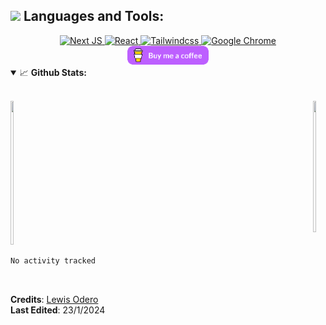 <!-- @format -->
## <img src="https://media.giphy.com/media/1ynCEtlgMPAeNAqdnu/giphy.gif" width="25"> Languages and Tools:

<div align='center'>
  <a href="#"> 
    <img alt="Next JS" src="https://img.shields.io/badge/-Next_JS-000000?style=for-the-badge&logo=nextjs&logoColor=white" />
    <img alt="React" src="https://img.shields.io/badge/React-20232A?style=for-the-badge&logo=react&logoColor=61DAFB" /> 
    <img alt="Tailwindcss" src="https://img.shields.io/badge/-Tailwindcss-00E719?style=for-the-badge&logo=tailwindcss&logoColor=white" /> 
    <img alt="Google Chrome" src="https://img.shields.io/badge/Google_chrome-4285F4?style=for-the-badge&logo=Google-chrome&logoColor=white" />
  </a>
</div>

<div align="center">
  <a href="https://www.buymeacoffee.com/levos_snr">
    <img height="30" src="https://github.com/levos-snr/levos-snr/blob/master/icon/buy-me-a-coffee.png?raw=true">
  </a>
</div>
<!-- GitHub Stats and Contribution -->
<details open="">
<summary>
  <g-emoji class="g-emoji" alias="chart_with_upwards_trend" fallback-src="https://github.githubassets.com/images/icons/emoji/unicode/1f4c8.png">📈</g-emoji> 
  <strong>Github Stats:</strong>
</summary>
</br>
  
<p align="center">
  <div style="display: flex; justify-content: space-between; max-width: 800px; margin: auto;">
    <a href="https://github.com/levos-snr">
      <img src="https://github-readme-stats.vercel.app/api?username=levos-snr&show_icons=true&hide_border=true&theme=chartreuse-dark&count_private=true&include_all_commits=true" style="width: 48%; max-width: 400px; height: 230px;" />
    </a>
    <a href="https://github.com/levos-snr">
      <img src="https://github-readme-stats.vercel.app/api/top-langs/?username=levos-snr&theme=chartreuse-dark&hide_border=true&include_all_commits=true&count_private=true&layout=compact" style="width: 48%; max-width: 400px; height: 210px;" />
    </a>
  </div>
</p>




<!--  Stats -->  
 <!--START_SECTION:waka-->

```txt
No activity tracked
```

<!--END_SECTION:waka-->

</details>
<br>

**Credits**: [Lewis Odero](https://github.com/levos-snr/) <br>
**Last Edited**: 23/1/2024

